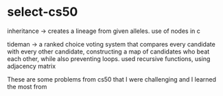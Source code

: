 # select-cs50

inheritance -> creates a lineage from given alleles. use of nodes in c

tideman -> a ranked choice voting system that compares every candidate with every other candidate, constructing a map of candidates who beat each other, while also preventing loops. used recursive functions, using adjacency matrix

These are some problems from cs50 that I were challenging and I learned the most from
